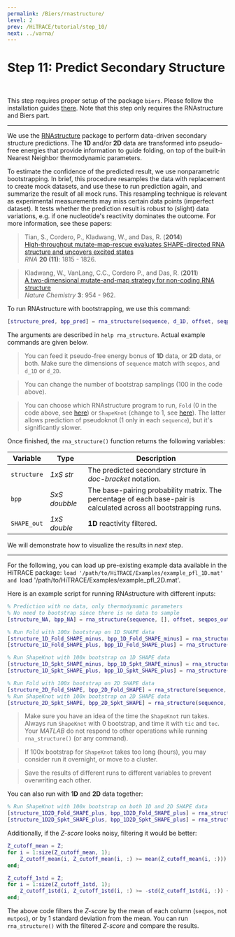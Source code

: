 ```yaml
---
permalink: /Biers/rnastructure/
level: 2
prev: /HiTRACE/tutorial/step_10/
next: ../varna/
---
```


# Step 11: Predict Secondary Structure

<br/>

This step requires proper setup of the package `biers`. Please follow the installation guides [there](/Biers/install). Note that this step only requires the RNAstructure and Biers part.

<hr/>

We use the [RNAstructure](http://rna.urmc.rochester.edu/RNAstructure.html) package to perform data-driven secondary structure predictions. The **1D** and/or **2D** data are transformed into pseudo-free energies that provide information to guide folding, on top of the built-in Nearest Neighbor thermodynamic parameters.

To estimate the confidence of the predicted result, we use nonparametric bootstrapping. In brief, this procedure resamples the data with replacement to create mock datasets, and use these to run prediction again, and summarize the result of all mock runs. This resampling technique is relevant as experimental measurements may miss certain data points (imperfect dataset). It tests whether the prediction result is robust to (slight) data variations, e.g. if one nucleotide's reactivity dominates the outcome. For more information, see these papers:

>Tian, S., Cordero, P., Kladwang, W., and Das, R. (**2014**)<br/>
>[High-throughput mutate-map-rescue evaluates SHAPE-directed RNA structure and uncovers excited states](http://rnajournal.cshlp.org/content/20/11/1815)<br/>
>*RNA* **20 (11)**: 1815 - 1826.

>Kladwang, W., VanLang, C.C., Cordero P., and Das, R. (**2011**)<br/>
>[A two-dimensional mutate-and-map strategy for non-coding RNA structure](http://www.nature.com/nchem/journal/v3/n12/abs/nchem.1176.html)<br/>
>*Nature Chemistry* **3**: 954 - 962.

To run RNAstructure with bootstrapping, we use this command:

```matlab
[structure_pred, bpp_pred] = rna_structure(sequence, d_1D, offset, seqpos, d_2D, 100, 0);
```

The arguments are described in `help rna_structure`. Actual example commands are given below.

> You can feed it pseudo-free energy bonus of **1D** data, or **2D** data, or both. Make sure the dimensions of `sequence` match with `seqpos`, and `d_1D` or `d_2D`.

> You can change the number of bootstrap samplings (100 in the code above).

> You can choose which RNAstructure program to run, `Fold` (0 in the code above, see [here](http://rna.urmc.rochester.edu/Text/Fold.html)) or `ShapeKnot` (change to 1, see [here](http://rna.urmc.rochester.edu/Text/ShapeKnots.html)). The latter allows prediction of pseudoknot (1 only in each `sequence`), but it's significantly slower.

Once finished, the `rna_structure()` function returns the following variables:

| Variable | Type | Description |
| --- | --- | --- |
| `structure` | _1xS str_ | The predicted secondary strcture in _doc-bracket_ notation. |
| `bpp` | _SxS doubble_ | The base-pairing probability matrix. The percentage of each base-pair is calculated across all bootstrapping runs. |
| `SHAPE_out` | _1xS double_ | **1D** reactivity filtered. | 

We will demonstrate how to visualize the results in _next_ step.

<hr/>

For the following, you can load up pre-existing example data available in the HiTRACE package: `load '/path/to/HiTRACE/Examples/example_pfl_1D.mat' and `load '/path/to/HiTRACE/Examples/example_pfl_2D.mat'.

Here is an example script for running RNAstructure with different inputs:

```matlab
% Prediction with no data, only thermodynamic parameters
% No need to bootstrap since there is no data to sample
[structure_NA, bpp_NA] = rna_structure(sequence, [], offset, seqpos_out, [], 0);

% Run Fold with 100x bootstrap on 1D SHAPE data
[structure_1D_Fold_SHAPE_minus, bpp_1D_Fold_SHAPE_minus] = rna_structure(sequence, d_SHAPE_minus, offset, seqpos_out, [], 100, 0);
[structure_1D_Fold_SHAPE_plus, bpp_1D_Fold_SHAPE_plus] = rna_structure(sequence, d_SHAPE_plus, offset, seqpos_out, [], 100, 0);

% Run ShapeKnot with 100x bootstrap on 1D SHAPE data
[structure_1D_Spkt_SHAPE_minus, bpp_1D_Spkt_SHAPE_minus] = rna_structure(sequence, d_SHAPE_minus, offset, seqpos_out, [], 100, 1);
[structure_1D_Spkt_SHAPE_plus, bpp_1D_Spkt_SHAPE_plus] = rna_structure(sequence, d_SHAPE_plus, offset, seqpos_out, [], 100, 1);

% Run Fold with 100x bootstrap on 2D SHAPE data
[structure_2D_Fold_SHAPE, bpp_2D_Fold_SHAPE] = rna_structure(sequence, [], offset, seqpos, Z, 100, 0);
% Run ShapeKnot with 100x bootstrap on 2D SHAPE data
[structure_2D_Spkt_SHAPE, bpp_2D_Spkt_SHAPE] = rna_structure(sequence, [], offset, seqpos, Z, 100, 1);
```

> Make sure you have an idea of the time the `ShapeKnot` run takes. Always run `ShapeKnot` with 0 bootstrap, and time it with `tic` and `toc`. Your _MATLAB_ do not respond to other operations while running `rna_structure()` (or any command).

> If 100x bootstrap for `ShapeKnot` takes too long (hours), you may consider run it overnight, or move to a cluster.

> Save the results of different runs to different variables to prevent overwriting each other.

You can also run with **1D** and **2D** data together:

```matlab
% Run ShapeKnot with 100x bootstrap on both 1D and 2D SHAPE data
[structure_1D2D_Fold_SHAPE_plus, bpp_1D2D_Fold_SHAPE_plus] = rna_structure(sequence, d_SHAPE_plus, offset, seqpos_out, Z, 100, 0);
[structure_1D2D_Spkt_SHAPE_plus, bpp_1D2D_Spkt_SHAPE_plus] = rna_structure(sequence, d_SHAPE_plus, offset, seqpos_out, Z, 100, 1);
```

Additionally, if the _Z-score_ looks noisy, filtering it would be better:

```matlab
Z_cutoff_mean = Z;
for i = 1:size(Z_cutoff_mean, 1);
    Z_cutoff_mean(i, Z_cutoff_mean(i, :) >= mean(Z_cutoff_mean(i, :))) = 0;
end;

Z_cutoff_1std = Z;
for i = 1:size(Z_cutoff_1std, 1);
    Z_cutoff_1std(i, Z_cutoff_1std(i, :) >= -std(Z_cutoff_1std(i, :)) + mean(Z_cutoff_1std(i, :))) = 0;
end;
```

The above code filters the _Z-score_ by the mean of each column (`seqpos`, not `mutpos`), or by 1 standard deviation from the mean. You can run `rna_structure()` with the filtered _Z-score_ and compare the results.


